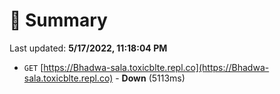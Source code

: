 # 📖 Summary
Last updated: **5/17/2022, 11:18:04 PM**

- `GET` [https://Bhadwa-sala.toxicblte.repl.co](https://Bhadwa-sala.toxicblte.repl.co) - **Down** (5113ms)

